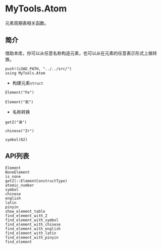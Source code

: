 # MyTools.Atom

元素周期表相关函数。

## 简介

借助本库，你可以从任意名称构造元素，也可以从在元素的任意表示形式上做转换。

```@setup atom
push!(LOAD_PATH, "../../src/")
using MyTools.Atom
```

- 构建元素`struct`
```@example atom
Element("Fe")
```
```@example atom
Element("氦")
```

- 名称转换
```@example atom
getZ("溴")
```
```@example atom
chinese("Zr")
```
```@example atom
symbol(82)
```

## API列表

```@docs
Element
NoneElement
is_none
getZ(::ElementConstructType)
atomic_number
symbol
chinese
english
latin
pinyin
show_element_table
find_element_with_Z
find_element_with_symbol
find_element_with_chinese
find_element_with_english
find_element_with_latin
find_element_with_pinyin
find_element
```